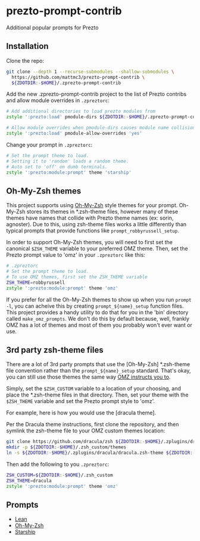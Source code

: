 # prezto-prompt-contrib

Additional popular prompts for Prezto

## Installation

Clone the repo:

```zsh
git clone --depth 1 --recurse-submodules --shallow-submodules \
  https://github.com/mattmc3/prezto-prompt-contrib \
  ${ZDOTDIR:-$HOME}/.zprezto-prompt-contrib
```

Add the new .zprezto-prompt-contrib project to the list of Prezto contribs and allow
module overrides in `.zpreztorc`:

```zsh
# Add additional directories to load prezto modules from
zstyle ':prezto:load' pmodule-dirs ${ZDOTDIR:-$HOME}/.zprezto-prompt-contrib

# Allow module overrides when pmodule-dirs causes module name collisions
zstyle ':prezto:load' pmodule-allow-overrides 'yes'
```

Change your prompt in `.zpreztorc`:

```zsh
# Set the prompt theme to load.
# Setting it to 'random' loads a random theme.
# Auto set to 'off' on dumb terminals.
zstyle ':prezto:module:prompt' theme 'starship'
```

## Oh-My-Zsh themes

This project supports using [Oh-My-Zsh][omz] style themes for your prompt. Oh-My-Zsh
stores its themes in *.zsh-theme files, however many of these themes have names that
collide with Prezto theme names (ex: sorin, agnoster). Due to this, using zsh-theme
files works a little differently than typical prompts that provide functions like
`prompt_robbyrussell_setup`.

In order to support Oh-My-Zsh themes, you will need to first set the canonical
`$ZSH_THEME` variable to your preferred OMZ theme. Then, set the Prezto prompt value to
'omz' in your `.zpreztorc` like this:

```zsh
# .zpreztorc
# Set the prompt theme to load.
# To use OMZ themes, first set the ZSH_THEME variable
ZSH_THEME=robbyrussell
zstyle ':prezto:module:prompt' theme 'omz'
```

If you prefer for all the Oh-My-Zsh themes to show up when you run `prompt -l`, you
can acheive this by creating `prompt_${name}_setup` function files. This project
provides a handy utility to do that for you in the 'bin' directory called
`make_omz_prompts`. We don't do this by default because, well, frankly OMZ has a lot of
themes and most of them you probably won't ever want or use.

## 3rd party zsh-theme files

There are a lot of 3rd party prompts that use the [Oh-My-Zsh] *.zsh-theme file
convention rather than the `prompt_${name}_setup` standard. That's okay, you can still
use those themes the same way [OMZ instructs you to][omz-custom-themes].

Simply, set the `$ZSH_CUSTOM` variable to a location of your choosing, and place the
*.zsh-theme files in that directory. Then, set your theme with the `$ZSH_THEME` variable
and set the Prezto prompt style to 'omz'.

For example, here is how you would use the [dracula theme].

Per the Dracula theme instructions, first clone the repository, and then symlink the
zsh-theme file to your OMZ custom themes location:

```zsh
git clone https://github.com/dracula/zsh ${ZDOTDIR:-$HOME}/.zplugins/dracula
mkdir -p ${ZDOTDIR:-$HOME}/.zsh_custom/themes
ln -s ${ZDOTDIR:-$HOME}/.zplugins/dracula/dracula.zsh-theme ${ZDOTDIR:-$HOME}/.zsh_custom/themes
```

Then add the following to you `.zpreztorc`:

```zsh
ZSH_CUSTOM=${ZDOTDIR:-$HOME}/.zsh_custom
ZSH_THEME=dracula
zstyle ':prezto:module:prompt' theme 'omz'
```

## Prompts

- [Lean][lean]
- [Oh-My-Zsh][omz]
- [Starship][starship]

[dracula]:            https://draculatheme.com/zsh
[lean]:               https://github.com/miekg/lean
[omz]:                https://github.com/ohmyzsh/ohmyzsh
[omz-custom-themes]:  https://github.com/ohmyzsh/ohmyzsh/wiki/Customization#overriding-and-adding-themes
[starship]:           https://starship.rs
